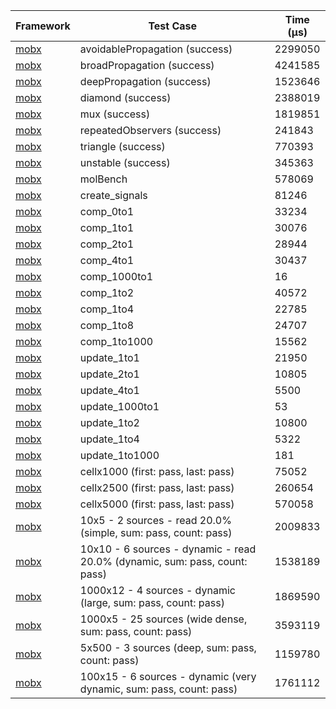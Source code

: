 | Framework | Test Case | Time (μs) |
| --- | --- | --- |
| [mobx](https://github.com/mobxjs/mobx.dart) | avoidablePropagation (success) | 2299050 |
| [mobx](https://github.com/mobxjs/mobx.dart) | broadPropagation (success) | 4241585 |
| [mobx](https://github.com/mobxjs/mobx.dart) | deepPropagation (success) | 1523646 |
| [mobx](https://github.com/mobxjs/mobx.dart) | diamond (success) | 2388019 |
| [mobx](https://github.com/mobxjs/mobx.dart) | mux (success) | 1819851 |
| [mobx](https://github.com/mobxjs/mobx.dart) | repeatedObservers (success) | 241843 |
| [mobx](https://github.com/mobxjs/mobx.dart) | triangle (success) | 770393 |
| [mobx](https://github.com/mobxjs/mobx.dart) | unstable (success) | 345363 |
| [mobx](https://github.com/mobxjs/mobx.dart) | molBench | 578069 |
| [mobx](https://github.com/mobxjs/mobx.dart) | create_signals | 81246 |
| [mobx](https://github.com/mobxjs/mobx.dart) | comp_0to1 | 33234 |
| [mobx](https://github.com/mobxjs/mobx.dart) | comp_1to1 | 30076 |
| [mobx](https://github.com/mobxjs/mobx.dart) | comp_2to1 | 28944 |
| [mobx](https://github.com/mobxjs/mobx.dart) | comp_4to1 | 30437 |
| [mobx](https://github.com/mobxjs/mobx.dart) | comp_1000to1 | 16 |
| [mobx](https://github.com/mobxjs/mobx.dart) | comp_1to2 | 40572 |
| [mobx](https://github.com/mobxjs/mobx.dart) | comp_1to4 | 22785 |
| [mobx](https://github.com/mobxjs/mobx.dart) | comp_1to8 | 24707 |
| [mobx](https://github.com/mobxjs/mobx.dart) | comp_1to1000 | 15562 |
| [mobx](https://github.com/mobxjs/mobx.dart) | update_1to1 | 21950 |
| [mobx](https://github.com/mobxjs/mobx.dart) | update_2to1 | 10805 |
| [mobx](https://github.com/mobxjs/mobx.dart) | update_4to1 | 5500 |
| [mobx](https://github.com/mobxjs/mobx.dart) | update_1000to1 | 53 |
| [mobx](https://github.com/mobxjs/mobx.dart) | update_1to2 | 10800 |
| [mobx](https://github.com/mobxjs/mobx.dart) | update_1to4 | 5322 |
| [mobx](https://github.com/mobxjs/mobx.dart) | update_1to1000 | 181 |
| [mobx](https://github.com/mobxjs/mobx.dart) | cellx1000 (first: pass, last: pass) | 75052 |
| [mobx](https://github.com/mobxjs/mobx.dart) | cellx2500 (first: pass, last: pass) | 260654 |
| [mobx](https://github.com/mobxjs/mobx.dart) | cellx5000 (first: pass, last: pass) | 570058 |
| [mobx](https://github.com/mobxjs/mobx.dart) | 10x5 - 2 sources - read 20.0% (simple, sum: pass, count: pass) | 2009833 |
| [mobx](https://github.com/mobxjs/mobx.dart) | 10x10 - 6 sources - dynamic - read 20.0% (dynamic, sum: pass, count: pass) | 1538189 |
| [mobx](https://github.com/mobxjs/mobx.dart) | 1000x12 - 4 sources - dynamic (large, sum: pass, count: pass) | 1869590 |
| [mobx](https://github.com/mobxjs/mobx.dart) | 1000x5 - 25 sources (wide dense, sum: pass, count: pass) | 3593119 |
| [mobx](https://github.com/mobxjs/mobx.dart) | 5x500 - 3 sources (deep, sum: pass, count: pass) | 1159780 |
| [mobx](https://github.com/mobxjs/mobx.dart) | 100x15 - 6 sources - dynamic (very dynamic, sum: pass, count: pass) | 1761112 |
